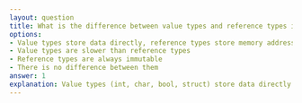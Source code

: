 ```yaml
---
layout: question
title: What is the difference between value types and reference types in C#?
options:
- Value types store data directly, reference types store memory addresses
- Value types are slower than reference types
- Reference types are always immutable
- There is no difference between them
answer: 1
explanation: Value types (int, char, bool, struct) store data directly in memory stack, while reference types (class, interface, delegate) store references to memory addresses on the heap where the actual data is stored.
---
```


